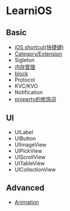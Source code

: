# LearniOS



## Basic

* [iOS shortcut(快捷键)](https://github.com/fengzhihao123/LearniOS/blob/master/Basic/iOSshortcut.md)
* [Category/Extension](https://github.com/fengzhihao123/LearniOS/blob/master/Basic/Category:Extension.md)
* Sigleton
* [内存管理](https://github.com/fengzhihao123/LearniOS/blob/master/Basic/内存管理.md)
* [block](https://github.com/fengzhihao123/LearniOS/blob/master/Basic/block.md)
* Protocol
* KVC/KVO
* Notification
* [property的修饰词](https://github.com/fengzhihao123/LearniOS/blob/master/Basic/property修饰词.md)

## UI
* UILabel
* UIButton
* UIImageView
* UIPickView
* UIScrollView
* UITableView
* UICollectionView

## Advanced
* [Animation](https://github.com/fengzhihao123/LearniOS/tree/master/Advanced)
